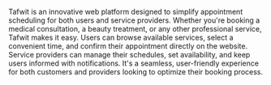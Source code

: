 Tafwit is an innovative web platform designed to simplify appointment scheduling for both users and service providers. Whether you're booking a medical consultation, a beauty treatment, or any other professional service, Tafwit makes it easy. Users can browse available services, select a convenient time, and confirm their appointment directly on the website. Service providers can manage their schedules, set availability, and keep users informed with notifications. It's a seamless, user-friendly experience for both customers and providers looking to optimize their booking process.
